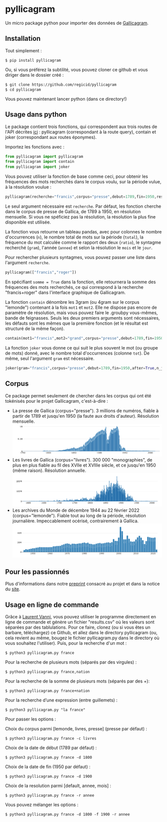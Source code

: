 # pyllicagram
Un micro package python pour importer des données de [Gallicagram](https://shiny.ens-paris-saclay.fr/app/gallicagram).

## Installation
Tout simplement :
```console
$ pip install pyllicagram
```

Ou, si vous préférez la subtilité, vous pouvez cloner ce github et vous diriger dans le dossier créé :
```console
$ git clone https://github.com/regicid/pyllicagram
$ cd pyllicagram
```
Vous pouvez maintenant lancer python (dans ce directory!)

## Usage dans python
Le package contient trois fonctions, qui correspondent aux trois routes de l'API décrites [ici](https://regicid.github.io/api) : pyllicagram (correspondant à la route query), contain et joker (correspondant aux routes éponymes). 

Importez les fonctions avec :
```python
from pyllicagram import pyllicagram
from pyllicagram import contain
from pyllicagram import joker
```

Vous pouvez utiliser la fonction de base comme ceci, pour obtenir les fréquences des mots recherchés dans le corpus voulu, sur la période vulue, à la résolution voulue :
```python
pyllicagram(recherche="francis",corpus="presse",debut=1789,fin=1950,resolution="annee")
```
Le seul argument nécessaire est `recherche`. Par défaut, les fonction cherche dans le corpus de presse de Gallica, de 1789 à 1950, en résolution mensuelle. Si vous ne spéficiez pas la résolution, la résolution la plus fine disponible est utilisée.

La fonction vous retourne un tableau pandas, avec pour colonnes le nombre d'occurrences (`n`), le nombre total de mots sur la période (`total`), la fréquence du mot calculée comme le rapport des deux (`ratio`), le syntagme recherché (`gram`), l'année (`annee`) et selon la résolution le `mois` et le `jour`.

Pour rechercher plusieurs syntagmes, vous pouvez passer une liste dans l'argument `recherche`. 
```python
pyllicagram(["francis","roger"])

```
En spécifiant `somme = True` dans la fonction, elle retournera la somme des fréquences des mots recherchés, ce qui correspond à la recherche "francis+roger" dans l'interface graphique de Gallicagram.

La fonction `contain` dénombre les 3gram (ou 4gram sur le corpus "lemonde") contenant à la fois `mot1` et `mot2`. Elle ne dispose pas encore de paramètre de résolution, mais vous pouvez faire le .groubpy vous-mêmes, bande de feignasses. Seuls les deux premiers arguments sont nécessaires, les défauts sont les mêmes que la première fonction (et le résultat est structuré de la même façon).

```python
contain(mot1="francis",mot2="grand",corpus="presse",debut=1789,fin=1950)
```

La fonction `joker` vous donne ce qui suit le plus souvent le mot (ou groupe de mots) donné, avec le nombre total d'occurrences (colonne `tot`). De même, seul l'argument `gram` est nécessaire.

```python
joker(gram="francis",corpus="presse",debut=1789,fin=1950,after=True,n_joker=20)
```

## Corpus
Ce package permet seulement de chercher dans les corpus qui ont été tokénisés pour le projet Gallicagram, c'est-à-dire :
* La presse de Gallica (corpus="presse"). 3 millions de numéros, fiable à partir de 1789 et jusqu'en 1950 (la faute aux droits d'auteur). Résolution mensuelle.
![gallica_presse](man/figures/gallica_presse.png)
* Les livres de Gallica (corpus="livres"). 300 000 "monographies", de plus en plus fiable au fil des XVIIe et XVIIIe siècle, et ce jusqu'en 1950 (même raison). Résolution annuelle.
![gallica_livres](man/figures/gallica_livres.png)
* Les archives du Monde de décembre 1944 au 22 février 2022 (corpus="lemonde"). Fiable tout au long de la période, résolution journalière. Impeccablement océrisé, contrairement à Gallica.
![lemonde](man/figures/lemonde.png)
## Pour les passionnés
Plus d'informations dans notre [preprint](https://osf.io/preprints/socarxiv/84bf3/) consacré au projet et dans la notice du [site](https://shiny.ens-paris-saclay.fr/app/gallicagram).

## Usage en ligne de commande
Grâce à [Laurent Vanni](https://github.com/lvanni/), vous pouvez utiliser le programme directement en ligne de commande et génère un fichier "results.csv" où les valeurs sont séparées par des tablulations. Pour ce faire, clonez (ou si vous êtes un barbare, téléchargez) ce Github, et allez dans le directory pyllicagram (ou, cela revient au même, bougez le fichier pyllicagram.py dans le directory où vous souhaitez l'utiliser). Puis, pour la recherche d'un mot :
```console
$ python3 pyllicagram.py france
```

Pour la recherche de plusieurs mots (séparés par des virgules) :
```console
$ python3 pyllicagram.py france,nation
```

Pour la recherche de la somme de plusieurs mots (séparés par des +):
```console
$ python3 pyllicagram.py france+nation
```

Pour la recherche d’une expression (entre guillemets) : 
```console
$ python3 pyllicagram.py "la france"
```

Pour passer les options :

Choix du corpus parmi [lemonde, livres, presse] (presse par défaut) :
```console
$ python3 pyllicagram.py france -c livres
```

Choix de la date de début (1789 par défaut) :
```console
$ python3 pyllicagram.py france -d 1800
```

Choix de la date de fin (1950 par défaut) :
```console
$ python3 pyllicagram.py france -d 1900
```

Choix de la resolution parmi [default, annee, mois] :
```console
$ python3 pyllicagram.py france -r annee
```

Vous pouvez mélanger les options :
```console
$ python3 pyllicagram.py france -d 1800 -f 1900 -r annee 
```

